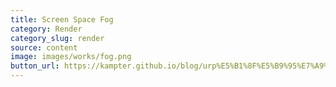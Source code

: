 ```yaml
---
title: Screen Space Fog
category: Render
category_slug: render
source: content
image: images/works/fog.png
button_url: https://kampter.github.io/blog/urp%E5%B1%8F%E5%B9%95%E7%A9%BA%E9%97%B4%E9%9B%BE%E6%95%88/
---
```




